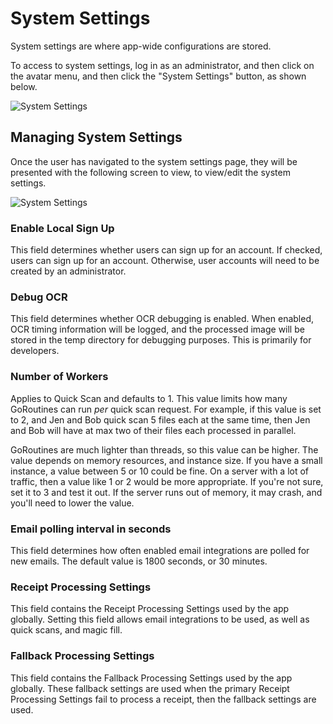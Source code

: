 # System Settings

System settings are where app-wide configurations are stored.

To access to system settings, log in as an administrator, and then click on the avatar menu, and then click the
"System Settings" button, as shown below.

![System Settings](/img/system-settings/system-settings-arrow.png)

## Managing System Settings

Once the user has navigated to the system settings page, they will be presented with the following screen to view,
to view/edit the system settings.

![System Settings](/img/system-settings/system-settings-form.png)

### Enable Local Sign Up

This field determines whether users can sign up for an account. If checked, users can sign up for an account. Otherwise,
user accounts will need to be created by an administrator.

### Debug OCR

This field determines whether OCR debugging is enabled. When enabled, OCR timing information will be logged, and the
processed image will be stored in the temp directory for debugging purposes. This is primarily for developers.

### Number of Workers

Applies to Quick Scan and defaults to 1. This value limits how many GoRoutines can run *per*
quick scan request.
For example, if this
value is set to 2, and Jen and Bob quick scan 5 files each at the same time, then Jen and Bob will have at max two of
their
files each processed in parallel.

GoRoutines are much lighter than threads, so this value can be higher. The value
depends on memory resources, and instance size. If you have a small instance, a value between 5 or 10 could be fine.
On a server with a lot of traffic, then a value like 1 or 2 would be more appropriate. If you're not sure, set it to 3
and test it out. If the server runs out of memory, it may crash, and you'll need to lower the value.

### Email polling interval in seconds

This field determines how often enabled email integrations are polled for new emails. The default value is 1800 seconds,
or
30 minutes.

### Receipt Processing Settings

This field contains the Receipt Processing Settings used by the app globally. Setting this field allows email
integrations to be used, as well as quick scans, and magic fill.

### Fallback Processing Settings

This field contains the Fallback Processing Settings used by the app globally. These fallback settings are used when the
primary Receipt Processing Settings fail to process a receipt, then the fallback settings are used.

